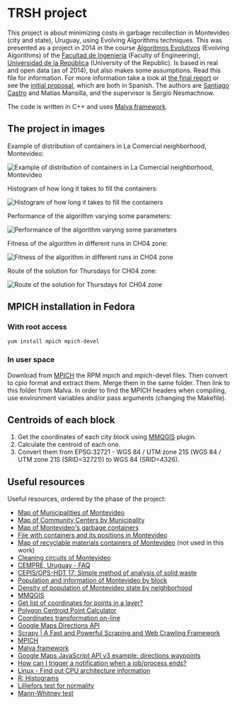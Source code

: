 # TRSH project

This project is about minimizing costs in garbage recollection in Montevideo (city and state), Uruguay, using Evolving Algorithms techniques. This was presented as a project in 2014 in the course [Algoritmos Evolutivos](http://www.fing.edu.uy/inco/cursos/evolutivos) (Evolving Algorithms) of the [Facultad de Ingeniería](http://www.fing.edu.uy) (Faculty of Engineering), [Universidad de la República](http://www.udelar.edu.uy) (University of the Republic). Is based in real and open data (as of 2014), but also makes some assumptions. Read this file for information. For more information take a look at [the final report](Informe.pdf) or see the [initial proposal](Propuesta.pdf), which are both in Spanish. The authors are [Santiago Castro](https://github.com/bryant1410) and Matías Mansilla, and the supervisor is Sergio Nesmachnow.

The code is written in C++ and uses [Malva framework](https://themalvaproject.github.io/).

## The project in images

Example of distribution of containers in La Comercial neighborhood, Montevideo:

![Example of distribution of containers in La Comercial neighborhood, Montevideo](img/contenedores_ejemplo.jpg)

Histogram of how long it takes to fill the containers:

![Histogram of how long it takes to fill the containers](img/demanda_histograma.jpg)

Performance of the algorithm varying some parameters:

![Performance of the algorithm varying some parameters](img/poblacion_150.jpg)

Fitness of the algorithm in different runs in CH04 zone:

![Fitness of the algorithm in different runs in CH04 zone](img/fitness_ch04_histograma.jpg)

Route of the solution for Thursdays for CH04 zone:

![Route of the solution for Thursdays for CH04 zone](img/ejemplo_jueves_ch04.jpg)

## MPICH installation in Fedora

### With root access

```bash
yum install mpich mpich-devel
```

### In user space

Download from [MPICH](https://www.mpich.org/) the RPM mpich and mpich-devel files. Then convert to cpio format and extract them. Merge them in the same folder. Then link to this folder from Malva. In order to find the MPICH headers when compiling, use environment variables and/or pass arguments (changing the Makefile).

## Centroids of each block

1. Get the coordinates of each city block using [MMQGIS](http://michaelminn.com/linux/mmqgis/) plugin.
2. Calculate the centroid of each one.
3. Convert them from EPSG:32721 - WGS 84 / UTM zone 21S (WGS 84 / UTM zone 21S (SRID=32721)) to WGS 84 (SRID=4326).

## Useful resources

Useful resources, ordered by the phase of the project:

* [Map of Municipalities of Montevideo](http://municipios.montevideo.gub.uy/)
* [Map of Community Centers by Municipality](http://www.montevideo.gub.uy/institucional/centros-comunales)
* [Map of Montevideo's garbage containers](http://www.montevideo.gub.uy/contenedores-de-residuos-domiciliarios-y-sus-horarios-de-recoleccion)
* [File with containers and its positions in Montevideo](http://geoweb.montevideo.gub.uy/geoserver/imm/wms?service=WMS&version=1.1.0&request=GetMap&layers=imm:V_DF_CONTENEDORES_GEOM&styles=&bbox=559075.338431189,6134593.96516533,588125.66640065,6150393.65167756&width=606&height=330&srs=EPSG:32721&format=application%2Fatom%2Bxml)
* [Map of recyclable materials containers of Montevideo](http://www.montevideo.gub.uy/contenedores-para-clasificacion-de-residuos-secos-domiciliarios) (not used in this work)
* [Cleaning circuits of Montevideo](http://www.montevideo.gub.uy/file/5630/download)
* [CEMPRE, Uruguay - FAQ](http://www.cempre.org.uy/index.php?option=com_wrapper&view=wrapper&Itemid=86)
* [CEPIS/OPS-HDT 17: Simple method of analysis of solid waste](http://www.bvsde.paho.org/eswww/proyecto/repidisc/publica/hdt/hdt017.html)
* [Population and information of Montevideo by block](https://catalogodatos.gub.uy/dataset/poblacion-por-zona-censal-en-montevideo/resource/2b08ef46-c669-407a-b0f3-81d948d3fea3)
* [Density of population of Montevideo state by neighborhood](http://www.ine.gub.uy/mapas/mapas%20tematicos/densidad%20pobl%20xbarrios.pdf)
* [MMQGIS](http://michaelminn.com/linux/mmqgis/)
* [Get list of coordinates for points in a layer?](https://gis.stackexchange.com/questions/8844/get-list-of-coordinates-for-points-in-a-layer/8911#8911)
* [Polygon Centroid Point Calculator](http://easycalculation.com/area/polygon-centroid-point.php)
* [Coordinates transformation on-line](http://cs2cs.mygeodata.eu/)
* [Google Maps Directions API](https://developers.google.com/maps/documentation/directions/)
* [Scrapy | A Fast and Powerful Scraping and Web Crawling Framework](http://scrapy.org/)
* [MPICH](https://www.mpich.org/)
* [Malva framework](https://themalvaproject.github.io/)
* [Google Maps JavaScript API v3 example: directions waypoints](http://www.geocodezip.com/v3_directions_multipleWayPts_CustomMrkrsB.html)
* [How can I trigger a notification when a job/process ends?](https://superuser.com/questions/345447/how-can-i-trigger-a-notification-when-a-job-process-ends)
* [Linux - Find out CPU architecture information](http://www.cyberciti.biz/faq/lscpu-command-find-out-cpu-architecture-information/)
* [R: Histograms](https://stat.ethz.ch/R-manual/R-devel/library/graphics/html/hist.html)
* [Lilliefors test for normality](http://in-silico.net/tools/statistics/lillieforstest)
* [Mann-Whitney test](http://www.uv.es/ceaces/scrips/tablas/M-W0.htm)
